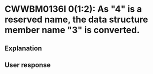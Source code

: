 # CWWBM0136I 0(1:2): As "4" is a reserved name, the data structure member name "3" is converted.

## Explanation

## User response